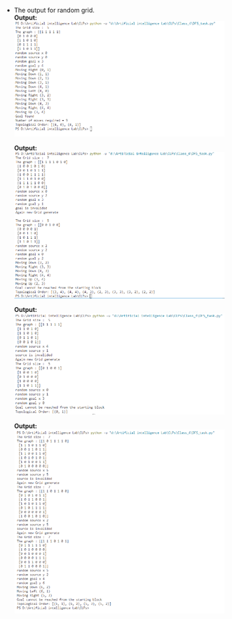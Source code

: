 <ul>
 


<li>The output for random grid.</li>
<b>Output: </b><br>
<img src="output\1st try.png"/>
<br>

<b>Output: </b><br>
<img src="output\againse.png"/>
<br>

<b>Output: </b><br>
<img src="output\cannot reached.png"/>
<br>

<b>Output: </b><br>
<img src="output\output_1.png"/>
<br>


</ul>
